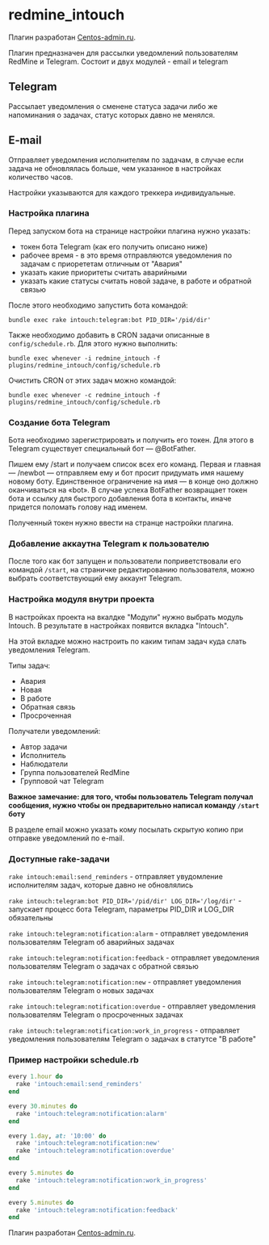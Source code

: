 # redmine_intouch

Плагин разработан [Centos-admin.ru](http://centos-admin.ru/).

Плагин предназначен для рассылки уведомлений пользователям RedMine и Telegram.
Состоит и двух модулей - email и telegram

## Telegram

Рассылает уведомления о сменене статуса задачи либо же напоминания о задачах, статус которых давно не менялся.

## E-mail

Отправляет уведомления исполнителям по задачам, в случае если задача не обновлялась больше, чем указанное в настройках количество часов.

Настройки указываются для каждого треккера индивидуальные.

### Настройка плагина

Перед запуском бота на странице настройки плагина нужно указать:

* токен бота Telegram (как его получить описано ниже)
* рабочее время - в это время отправляются уведомления по задачам с приорететам отличным от "Авария"
* указать какие приоритеты считать аварийными
* указать какие статусы считать новой задаче, в работе и обратной связью

После этого необходимо запустить бота командой:

```
bundle exec rake intouch:telegram:bot PID_DIR='/pid/dir'
```

Также необходимо добавить в CRON задачи описанные в `config/schedule.rb`.  Для этого нужно выполнить:

```
bundle exec whenever -i redmine_intouch -f plugins/redmine_intouch/config/schedule.rb
```

Очистить CRON от этих задач можно командой:

```
bundle exec whenever -c redmine_intouch -f plugins/redmine_intouch/config/schedule.rb
```

### Создание бота Telegram

Бота необходимо зарегистрировать и получить его токен. Для этого в Telegram существует специальный бот — @BotFather.

Пишем ему /start и получаем список всех его команд.
Первая и главная — /newbot — отправляем ему и бот просит придумать имя нашему новому боту. Единственное ограничение на имя — в конце оно должно оканчиваться на «bot». В случае успеха BotFather возвращает токен бота и ссылку для быстрого добавления бота в контакты, иначе придется поломать голову над именем.

Полученный токен нужно ввести на странце настройки плагина.

### Добавление аккаутна Telegram к пользователю

После того как бот запущен и пользователи поприветствовали его командой `/start`, 
на страничке редактированию пользователя, можно выбрать соответствующий ему аккаунт Telegram. 

### Настройка модуля внутри проекта

В настройках проекта на вкалдке "Модули" нужно выбрать модуль Intouch. 
В результате в настройках появится вкладка "Intouch".

На этой вкладке можно настроить по каким типам задач куда слать уведомления Telegram.

Типы задач:

* Авария
* Новая
* В работе
* Обратная связь
* Просроченная

Получатели уведомлений:

* Автор задачи
* Исполнитель
* Наблюдатели
* Группа пользователей RedMine
* Групповой чат Telegram

**Важное замечание: для того, чтобы пользователь Telegram получал сообщения, нужно чтобы он предварительно написал команду ```/start``` боту**

В разделе email можно указать кому посылать скрытую копию при отправке уведомлений по e-mail.

### Доступные rake-задачи

```rake intouch:email:send_reminders``` - отправляет увудомление исполнителям задач, которые давно не обновлялись

```rake intouch:telegram:bot PID_DIR='/pid/dir' LOG_DIR='/log/dir'``` - запускает процесс бота Telegram, параметры PID_DIR и LOG_DIR обязательны                              

```rake intouch:telegram:notification:alarm``` - отправляет уведомления пользователям Telegram об аварийных задачах             

```rake intouch:telegram:notification:feedback``` - отправляет уведомления пользователям Telegram о задачах с обратной связью          

```rake intouch:telegram:notification:new``` - отправляет уведомления пользователям Telegram о новых задачах               

```rake intouch:telegram:notification:overdue``` - отправляет уведомления пользователям Telegram о просроченных задачах           

```rake intouch:telegram:notification:work_in_progress```  - отправляет уведомления пользователям Telegram о задачах в статутсе "В работе"  

### Пример настройки schedule.rb

```ruby
every 1.hour do
  rake 'intouch:email:send_reminders'
end

every 30.minutes do
  rake 'intouch:telegram:notification:alarm'
end

every 1.day, at: '10:00' do
  rake 'intouch:telegram:notification:new'
  rake 'intouch:telegram:notification:overdue'
end

every 5.minutes do
  rake 'intouch:telegram:notification:work_in_progress'
end

every 5.minutes do
  rake 'intouch:telegram:notification:feedback'
end
```



Плагин разработан [Centos-admin.ru](http://centos-admin.ru/).
